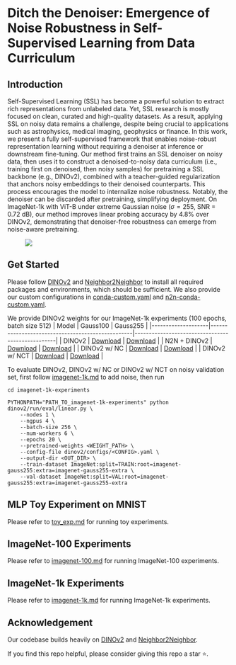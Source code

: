 # Ditch the Denoiser: Emergence of Noise Robustness in Self-Supervised Learning from Data Curriculum

## Introduction
Self-Supervised Learning (SSL) has become a powerful solution to extract rich representations from unlabeled data. Yet, SSL research is mostly focused on clean, curated and high-quality datasets. As a result, applying SSL on noisy data remains a challenge, despite being crucial to applications such as astrophysics, medical imaging, geophysics or finance. In this work, we present a fully self-supervised framework that enables noise-robust representation learning without requiring a denoiser at inference or downstream fine-tuning. Our method first trains an SSL denoiser on noisy data, then uses it to construct a denoised-to-noisy data curriculum (i.e., training first on denoised, then noisy samples) for pretraining a SSL backbone (e.g., DINOv2), combined with a teacher-guided regularization that anchors noisy embeddings to their denoised counterparts. This process encourages the model to internalize noise robustness. Notably, the denoiser can be discarded after pretraining, simplifying deployment. On ImageNet-1k with ViT-B under extreme Gaussian noise ($\sigma=255$, SNR = 0.72 dB), our method improves linear probing accuracy by 4.8\% over DINOv2, demonstrating that denoiser-free robustness can emerge from noise-aware pretraining.

<figure>
<img src="img/noise_grid_long_figu_2.jpg">
<!--<img src="img/noisy_framework.png">
<img src="img/dinov2_regularization.png">-->
</figure>

## Get Started
Please follow [DINOv2](https://github.com/facebookresearch/dinov2) and [Neighbor2Neighbor](https://github.com/TaoHuang2018/Neighbor2Neighbor) to install all required packages and environments, which should be sufficient. We also provide our custom configurations in [conda-custom.yaml](conda-custom.yaml) and [n2n-conda-custom.yaml](imagenet-100-experiments/Neighbor2Neighbor/conda-custom.yaml).

We provide DINOv2 weights for our ImageNet-1k experiments (100 epochs, batch size 512)
| Model              | Gauss100                                         | Gauss255                                         |
|--------------------|--------------------------------------------------|--------------------------------------------------|
| DINOv2             | [Download](https://drive.google.com/file/d/1RyA5lzXWq8U1KzveTY437ezqqhRA4zC5/view?usp=sharing)                  | [Download](https://drive.google.com/file/d/1Pq1FTcVLc0jMPn8GLOwlddlzpuFhU37j/view?usp=sharing)                  |
| N2N + DINOv2       | [Download](https://drive.google.com/file/d/1nqRO8SeU8DUdOVy6WDunqNt7-nBtfsbc/view?usp=sharing)                  | [Download](https://drive.google.com/file/d/1MaCs7P8vEFSn5Ss5LbJiJR2Kz91pVjy2/view?usp=sharing)                  |
| DINOv2 w/ NC       | [Download](https://drive.google.com/file/d/179KTo_f7mb7-d5pMPKp8WgLOk2zj7gdw/view?usp=sharing)                  | [Download](https://drive.google.com/file/d/1hSad3Hiuz3pqCn6T3zV1PodrJNtpVwNY/view?usp=sharing)                  |
| DINOv2 w/ NCT      | [Download](https://drive.google.com/file/d/1lloJAXgHZXYcND0-GqLTRIVN3GZLwgjP/view?usp=sharing)                  | [Download](https://drive.google.com/file/d/1fq_FkK2Te_yxvt7ZSCPgRl94GhdZMX_A/view?usp=sharing)                  |

To evaluate DINOv2, DINOv2 w/ NC or DINOv2 w/ NCT on noisy validation set, first follow [imagenet-1k.md](imagenet-1k-experiments/imagenet-1k.md) to add noise, then run
```shell
cd imagenet-1k-experiments

PYTHONPATH="PATH_TO_imagenet-1k-experiments" python dinov2/run/eval/linear.py \
    --nodes 1 \
    --ngpus 4 \
    --batch-size 256 \
    --num-workers 6 \
    --epochs 20 \
    --pretrained-weights <WEIGHT_PATH> \
    --config-file dinov2/configs/<CONFIG>.yaml \
    --output-dir <OUT_DIR> \
    --train-dataset ImageNet:split=TRAIN:root=imagenet-gauss255:extra=imagenet-gauss255-extra \
    --val-dataset ImageNet:split=VAL:root=imagenet-gauss255:extra=imagenet-gauss255-extra

```

## MLP Toy Experiment on MNIST
Please refer to [toy_exp.md](toy_mnist/toy_exp.md) for running toy experiments.


## ImageNet-100 Experiments
Please refer to [imagenet-100.md](imagenet-100-experiments/imagenet-100.md) for running ImageNet-100 experiments.

## ImageNet-1k Experiments
Please refer to [imagenet-1k.md](imagenet-1k-experiments/imagenet-1k.md) for running ImageNet-1k experiments.


## Acknowledgement
Our codebase builds heavily on [DINOv2](https://github.com/facebookresearch/dinov2) and [Neighbor2Neighbor](https://github.com/TaoHuang2018/Neighbor2Neighbor).


If you find this repo helpful, please consider giving this repo a star :star:.
